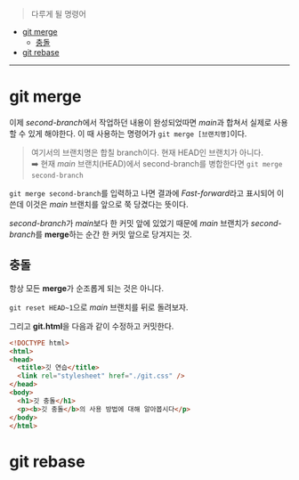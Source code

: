 > 다루게 될 명령어

- [git merge](#git-merge)
  - [충돌](#충돌)
- [git rebase](#git-rebase)

<hr />

# git merge

이제 *second-branch*에서 작업하던 내용이 완성되었따면 *main*과 합쳐서 실제로 사용할 수 있게 해야한다. 이 때 사용하는 명령어가 `git merge [브랜치명]`이다.

> 여기서의 브랜치명은 합칠 branch이다. 현재 HEAD인 브랜치가 아니다.<br />
> ➡️ 현재 *main* 브랜치(HEAD)에서 second-branch를 병합한다면 `git merge second-branch`

`git merge second-branch`를 입력하고 나면 결과에 *Fast-forward*라고 표시되어 이쓴데 이것은 *main* 브랜치를 앞으로 쭉 당겼다는 뜻이다.

*second-branch*가 *main*보다 한 커밋 앞에 있었기 때문에 *main* 브랜치가 *second-branch*를 **merge**하는 순간 한 커밋 앞으로 당겨지는 것.

## 충돌

항상 모든 **merge**가 순조롭게 되는 것은 아니다.

`git reset HEAD~1`으로 *main* 브랜치를 뒤로 돌려보자. 

그리고 **git.html**을 다음과 같이 수정하고 커밋한다.

```html
<!DOCTYPE html>
<html>
<head>
  <title>깃 연습</title>
  <link rel="stylesheet" href="./git.css" />
</head>
<body>
  <h1>깃 충돌</h1>
  <p><b>깃 충돌</b>의 사용 방법에 대해 알아봅시다</p>
</body>
</html>
```
# git rebase